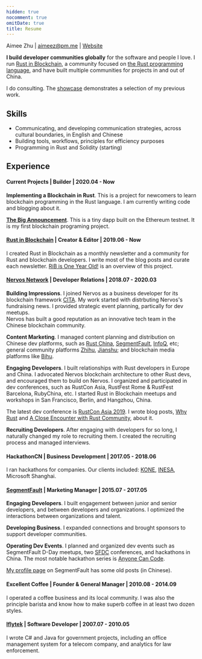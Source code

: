 ```yaml
---
hidden: true
nocomment: true
omitDate: true
title: Resume
---
```


Aimee Zhu | aimeez@pm.me | [Website][impl]

**I build developer communities globally**
for the software and people I love.
I run [Rust in Blockchain][rib],
a community focused on [the Rust programming language](https://rust-lang.org),
and have built multiple communities for projects
in and out of China.

I do consulting.
The [showcase](/showcase) demonstrates
a selection of my previous work.


## Skills

- Communicating, and developing communication strategies,
  across cultural boundaries, in English and Chinese
- Building tools, workflows, principles for efficiency purposes
- Programming in Rust and Solidity (starting)

## Experience

#### Current Projects | Builder | 2020.04 - Now

**Implementing a Blockchain in Rust**.
This is a project for newcomers to learn
blockchain programming in the Rust language.
I am currently writing code and blogging about it.

**[The Big Announcement][tba]**.
This is a tiny dapp built on the Ethereum testnet.
It is my first blockchain programing project.

#### [Rust in Blockchain][rib] | Creator & Editor | 2019.06 - Now

I created Rust in Blockchain as a monthly newsletter
and a community for
Rust and blockchain developers.
I write most of the blog posts and curate each newsletter.
[RiB is One Year Old!][rib-oneyear] is an overview of
this project.

#### [Nervos Network][nervos] | Developer Relations | 2018.07 - 2020.03

**Building Impressions**.
I joined Nervos as a business developer for
its blockchain framework [CITA](https://github.com/citahub/cita).
My work started with distrbuting Nervos's fundraising news.
I provided strategic event planning, partically for dev meetups.	
Nervos has built a good reputation as an innovative tech team
in the Chinese blockchain community.

**Content Marketing**.
I managed content planning and distribution on
Chinese dev platforms, such as
[Rust China][rustcc], [SegmentFault][sf], [InfoQ][inq], etc;
general community platforms [Zhihu][zhihu], [Jianshu][jianshu];
and blockchain media platforms like [Bihu][bihu].

**Engaging Developers**.
I built relationships with Rust developers in Europe and China.
I advocated Nervos blockchain architecture to other Rust devs,
and encouraged them to build on Nervos.
I organized and participated in dev conferences, such as
RustCon Asia, RustFest Rome & RustFest Barcelona, RubyChina, etc.
I started Rust in Blockchain meetups and workshops in San Francisco,
Berlin, and Hangzhou, China.

The latest dev conference is [RustCon Asia 2019][rustcon].
I wrote blog posts, [Why Rust][post-whyrust]
and [A Close Encounter with Rust Community][post-rustcon],
about it.

**Recruiting Developers**.
After engaging with developers for so long,
I naturally changed my role to recruiting them.
I created the recruiting process and managed interviews.

#### HackathonCN | Business Development | 2017.05 - 2018.06

I ran hackathons for companies.
Our clients included: [KONE](https://www.kone.com/),
[INESA](https://www.inesa-it.com/), Microsoft Shanghai.

#### [SegmentFault][sf] | Marketing Manager | 2015.07 - 2017.05

**Engaging Developers**.
I built engagement between junior and senior developers,
and between developers and organizations.
I optimized the interactions between organizations and talent.

**Developing Business**.
I expanded connections and brought
sponsors to support developer communities.

**Operating Dev Events**.
I planned and organized dev events such as SegmentFault D-Day meetups,
two [SFDC][event-sfdc] conferences, and hackathons in China.
The most notable hackathon series is [Anyone Can Code][post-hackathon].

[My profile page][sf-profile] on SegmentFault has some old posts (in Chinese).

#### Excellent Coffee | Founder & General Manager | 2010.08 - 2014.09

I operated a coffee business and its local community.
I was also the principle barista and know
how to make superb coffee in at least two dozen styles.

#### [Iflytek][iflytek] | Software Developer | 2007.07 - 2010.05

I wrote C# and Java for government projects,
including an office management system for a telecom company,
and analytics for law enforcement.


[tba]: https://github.com/Aimeedeer/bigannouncement
[rib]: https://rustinblockchain.org
[rib-oneyear]: https://rustinblockchain.org/blogposts/2020-07-30-rib-is-one-year-old/
[impl]: https://impl.dev/about
[blog]: https://impl.dev/posts
[github]: https://github.com/Aimeedeer
[rustcon]: https://rustcon.asia
[post-whyrust]: https://medium.com/@Aimeedeer/why-rust-c877fba0ca94
[post-rustcon]: https://medium.com/@Aimeedeer/a-close-touch-with-rust-community-4a8507b756d9
[nervos]: https://nervos.org
[med]: https://medium.com/@Aimeedeer
[rustcc]: https://rustcc.cn/
[sf]: https://segmentfault.com
[sf-profile]: https://segmentfault.com/u/aimeedeer
[event-sfdc]: https://beta.segmentfault.com/a/1190000007142490
[post-hackathon]: https://segmentfault.com/hackathon-2016
[inq]: https://xie.infoq.cn/
[zhihu]: https://www.zhihu.com/
[jianshu]: https://www.jianshu.com/
[bihu]: https://bihu.com/
[cn]: https://newhacker.org
[iflytek]: https://www.iflytek.com
